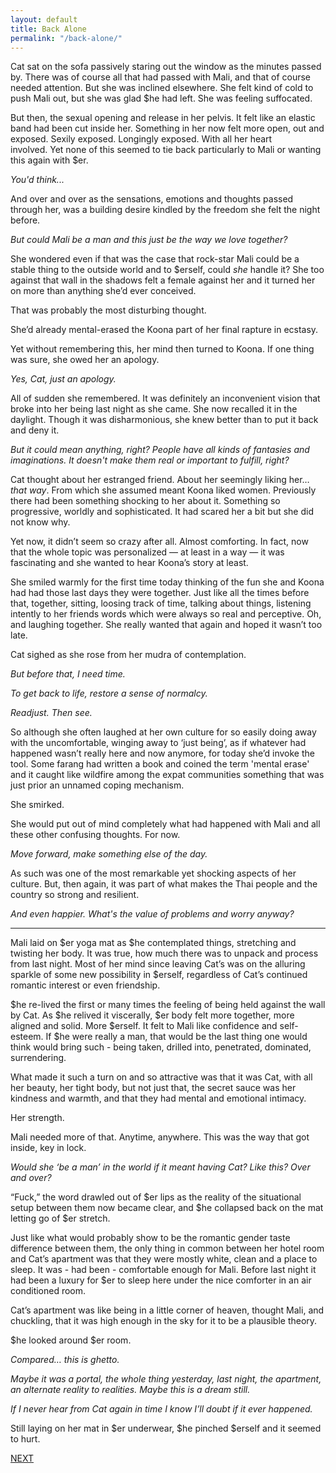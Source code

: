 ```yaml
---
layout: default
title: Back Alone
permalink: "/back-alone/"
---
```

<!-- wp:paragraph -->

Cat sat on the sofa passively staring out the window as the minutes passed by. There was of course all that had passed with Mali, and that of course needed attention. But she was inclined elsewhere. She felt kind of cold to push Mali out, but she was glad $he had left. She was feeling suffocated.

<!-- /wp:paragraph -->

<!-- wp:paragraph -->

But then, the sexual opening and release in her pelvis. It felt like an elastic band had been cut inside her. Something in her now felt more open, out and exposed. Sexily exposed. Longingly exposed. With all her heart involved.&nbsp;Yet none of this seemed to tie back particularly to Mali or wanting this again with $er.

<!-- /wp:paragraph -->

<!-- wp:paragraph -->

_You'd think..._

<!-- /wp:paragraph -->

<!-- wp:paragraph -->

And over and over as the sensations, emotions and thoughts passed through her, was a building desire kindled by the freedom she felt the night before.

<!-- /wp:paragraph -->

<!-- wp:paragraph -->

_But could Mali be a man and this just be the way we love together?_

<!-- /wp:paragraph -->

<!-- wp:paragraph -->

She wondered even if that was the case that rock-star Mali could be a stable thing to the outside world and to $erself, could _she_ handle it? She too against that wall in the shadows felt a female against her and it turned her on more than anything she’d ever conceived.

<!-- /wp:paragraph -->

<!-- wp:paragraph -->

That was probably the most disturbing thought.

<!-- /wp:paragraph -->

<!-- wp:paragraph -->

She’d already mental-erased the Koona part of her final rapture in ecstasy.

<!-- /wp:paragraph -->

<!-- wp:paragraph -->

Yet without remembering this, her mind then turned to Koona. If one thing was sure, she owed her an apology.&nbsp;

<!-- /wp:paragraph -->

<!-- wp:paragraph -->

_Yes, Cat, just an apology.&nbsp;_

<!-- /wp:paragraph -->

<!-- wp:paragraph -->

All of sudden she remembered. It was definitely an inconvenient vision that broke into her being last night as she came. She now recalled it in the daylight. Though it was disharmonious, she knew better than to put it back and deny it.

<!-- /wp:paragraph -->

<!-- wp:paragraph -->

_But it could mean anything, right? People have all kinds of fantasies and imaginations. It doesn't make them real or important to fulfill, right?_

<!-- /wp:paragraph -->

<!-- wp:paragraph -->

Cat thought about her estranged friend. About her seemingly liking her… _that way_. From which she assumed meant Koona liked women. Previously there had been something shocking to her about it. Something so progressive, worldly and sophisticated. It had scared her a bit but she did not know why.

<!-- /wp:paragraph -->

<!-- wp:paragraph -->

Yet now, it didn’t seem so crazy after all. Almost comforting. In fact, now that the whole topic was personalized — at least in a way — it was fascinating and she wanted to hear Koona’s story at least.&nbsp;

<!-- /wp:paragraph -->

<!-- wp:paragraph -->

She smiled warmly for the first time today thinking of the fun she and Koona had had those last days they were together. Just like all the times before that, together, sitting, loosing track of time, talking about things, listening intently to her friends words which were always so real and perceptive. Oh, and laughing together. She really wanted that again and hoped it wasn’t too late.

<!-- /wp:paragraph -->

<!-- wp:paragraph -->

Cat sighed as she rose from her mudra of contemplation.

<!-- /wp:paragraph -->

<!-- wp:paragraph -->

_But before that, I need time.&nbsp;_

<!-- /wp:paragraph -->

<!-- wp:paragraph -->

_To get back to life, restore a sense of normalcy.&nbsp;_

<!-- /wp:paragraph -->

<!-- wp:paragraph -->

_Readjust. Then see._

<!-- /wp:paragraph -->

<!-- wp:paragraph -->

So although she often laughed at her own culture for so easily doing away with the uncomfortable, winging away to ‘just being’, as if whatever had happened wasn’t really here and now anymore, for today she’d invoke the tool. Some farang had written a book and coined the term 'mental erase' and it caught like wildfire among the expat communities something that was just prior an unnamed coping mechanism.

<!-- /wp:paragraph -->

<!-- wp:paragraph -->

She smirked.&nbsp;

<!-- /wp:paragraph -->

<!-- wp:paragraph -->

She would put out of mind completely what had happened with Mali and all these other confusing thoughts. For now.&nbsp;

<!-- /wp:paragraph -->

<!-- wp:paragraph -->

_Move forward, make something else of the day._&nbsp;

<!-- /wp:paragraph -->

<!-- wp:paragraph -->

As such was one of the most remarkable yet shocking aspects of her culture. But, then again, it was part of what makes the Thai people and the country so strong and resilient.

<!-- /wp:paragraph -->

<!-- wp:paragraph -->

_And even happier. What's the value of problems and worry anyway?_

<!-- /wp:paragraph -->

<!-- wp:separator -->

* * *
<!-- /wp:separator -->

<!-- wp:paragraph -->

Mali laid on $er yoga mat as $he contemplated things, stretching and twisting her body. It was true, how much there was to unpack and process from last night. Most of her mind since leaving Cat’s was on the alluring sparkle of some new possibility in $erself, regardless of Cat’s continued romantic interest or even friendship.&nbsp;

<!-- /wp:paragraph -->

<!-- wp:paragraph -->

$he re-lived the first or many times the feeling of being held against the wall by Cat. As $he relived it viscerally, $er body felt more together, more aligned and solid. More $erself. It felt to Mali like confidence and self-esteem. If $he were really a man, that would be the last thing one would think would bring such - being taken, drilled into, penetrated, dominated, surrendering.&nbsp;

<!-- /wp:paragraph -->

<!-- wp:paragraph -->

What made it such a turn on and so attractive was that it was Cat, with all her beauty, her tight body, but not just that, the secret sauce was her kindness and warmth, and that they had mental and emotional intimacy.

<!-- /wp:paragraph -->

<!-- wp:paragraph -->

Her strength.&nbsp;

<!-- /wp:paragraph -->

<!-- wp:paragraph -->

Mali needed more of that. Anytime, anywhere. This was the way that got inside, key in lock.

<!-- /wp:paragraph -->

<!-- wp:paragraph -->

_Would she ‘be a man’ in the world if it meant having Cat? Like this? Over and over?_

<!-- /wp:paragraph -->

<!-- wp:paragraph -->

“Fuck,” the word drawled out of $er lips as the reality of the situational setup between them now became clear, and $he collapsed back on the mat letting go of $er stretch.&nbsp;

<!-- /wp:paragraph -->

<!-- wp:paragraph -->

Just like what would probably show to be the romantic gender taste difference between them, the only thing in common between her hotel room and Cat’s apartment was that they were mostly white, clean and a place to sleep. It was - had been - comfortable enough for Mali. Before last night it had been a luxury for $er to sleep here under the nice comforter in an air conditioned room.&nbsp;

<!-- /wp:paragraph -->

<!-- wp:paragraph -->

Cat’s apartment was like being in a little corner of heaven, thought Mali, and chuckling, that it was high enough in the sky for it to be a plausible theory.

<!-- /wp:paragraph -->

<!-- wp:paragraph -->

$he looked around $er room.&nbsp;

<!-- /wp:paragraph -->

<!-- wp:paragraph -->

_Compared… this is ghetto._ &nbsp;

<!-- /wp:paragraph -->

<!-- wp:paragraph -->

_Maybe it was a portal, the whole thing yesterday, last night, the apartment, an alternate reality to realities. Maybe this is a dream still.&nbsp;_

<!-- /wp:paragraph -->

<!-- wp:paragraph -->

_If I never hear from Cat again in time I know I’ll doubt if it ever happened._

<!-- /wp:paragraph -->

<!-- wp:paragraph -->

Still laying on her mat in $er underwear, $he pinched $erself and it seemed to hurt.

<!-- /wp:paragraph -->

<!-- wp:paragraph -->

[NEXT](https://ffs.alexikaruna.com/such-misery/)

<!-- /wp:paragraph -->

